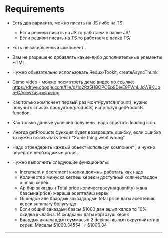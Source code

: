 # Requirements

* Есть два варианта, можно писать на JS либо на TS
  * Если решили писать на JS то работаем в папке JS/
  * Если решили писать на TS то работаем в папке TS/
  
* Есть не завершенный компонент <Checkout />.
* Вам не разрешено добавлять какие-либо дополнительные элементы HTML.
* Нужно обьязательно использовать Redux-Tookit, createAsyncThunk

* Demo video - можно посмотреть демо видео по ссылке: https://drive.google.com/file/d/1o2Rz5HBOPOEp9DlvE9FWnLJoW9KUp5-C/view?usp=sharing

* Как только компонент <Checkout /> первый раз монтируется(mount), нужно получить список продуктов(products) используя getProducts function.
* Как только данные успешно получены, надо спрятать loading icon.
* Иногда getProducts функция будет возвращать ошибку, если ошибка то нужно показывать текст "Some thing went wrong"
* Надо отрендерить каждый обьект используя компонент <Product/>, и нужно передать необходимые props.
* Нужно выполнить следующие функционалы:
  * Increment и decrement кнопки должны работать как надо
  * Количество минуска кетпеш керек и доступный количестводон ашпаш керек.
  * Ар бир заказдын Total price количествосуна(quantity) жана баасына(price) жараша эсептелиш керек
  * Ошондой эле баардык заказдардын total price дагы эсептелиш керек summary болугундо
  * Если общий заказдын баасы  $1000 дан ашып калса то 10% скидка кылабыз. И скидканы дагы коргозуш керек
  * Баардык акчалардын суммасын 2 decimal кылып округляйтетиш керек. Мисалы $1000.34554 -> $1000.34
---